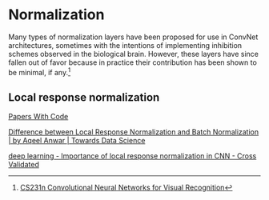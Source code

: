 # Normalization
Many types of normalization layers have been proposed for use in ConvNet architectures, sometimes with the intentions of implementing inhibition schemes observed in the biological brain. However, these layers have since fallen out of favor because in practice their contribution has been shown to be minimal, if any.[^cs231n]

## Local response normalization
[Papers With Code](https://paperswithcode.com/method/local-response-normalization)

[Difference between Local Response Normalization and Batch Normalization | by Aqeel Anwar | Towards Data Science](https://towardsdatascience.com/difference-between-local-response-normalization-and-batch-normalization-272308c034ac)

[deep learning - Importance of local response normalization in CNN - Cross Validated](https://stats.stackexchange.com/questions/145768/importance-of-local-response-normalization-in-cnn)


[^cs231n]: [CS231n Convolutional Neural Networks for Visual Recognition](https://cs231n.github.io/convolutional-networks/)